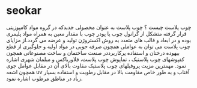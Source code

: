 # seokar
	
چوب پلاست چیست ؟
چوب پلاست به عنوان محصولی جدیدکه در گروه مواد کامپوزیتی قرار گرفته متشکل از گرانول چوب یا پودر چوب با مقدار معین به همراه مواد پلیمری بوده و در ابعاد و قالب های متعدد به روش اکستروژن تولید و عرضه می گردد.از مزایای چوب پلاست می توان به عواملی همچون صرفه جویی در مواد اولیه و جلوگیری از قطع ببهوده درختان و استفاده پرکاربرددر صنعت ساختمان و ساخت مصنوعاتی همچون کفپوشهای چوب پلاستیک ، نماپوش چوب پلاست، فلاورباکس و مبلمان شهری اشاره نمود. مهمترین مزیت پروفیلهای چوب پلاستیک مقاوت بالای آن در مقابل عوامل جوی همچون اشعه uv آفتاب و به طور خاص مقاومت بالا در مقابل رطوبت و استفاده بسیار زیاد در مناطق مرطوب اشاره نمود.
